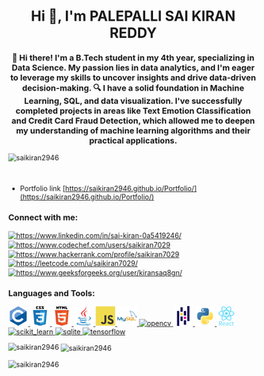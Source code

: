 
<h1 align="center">Hi 👋, I'm PALEPALLI SAI KIRAN REDDY</h1>
<h3 align="center">👋 Hi there! I'm a B.Tech student in my 4th year, specializing in Data Science. My passion lies in data analytics, and I'm eager to leverage my skills to uncover insights and drive data-driven decision-making. 🔍 I have a solid foundation in Machine Learning, SQL, and data visualization.
  I've successfully completed projects in areas like Text Emotion Classification and Credit Card Fraud Detection, which allowed me to deepen my understanding of machine learning algorithms and their practical applications.</h3>

<p align="left"> <img src="https://komarev.com/ghpvc/?username=saikiran2946&label=Profile%20views&color=0e75b6&style=flat" alt="saikiran2946" /> </p>

<p align="left"> <a href="https://twitter.com/" target="blank"><img src="https://img.shields.io/twitter/follow/?logo=twitter&style=for-the-badge" alt="" /></a> </p>

- Portfolio link [https://saikiran2946.github.io/Portfolio/](https://saikiran2946.github.io/Portfolio/)

<h3 align="left">Connect with me:</h3>
<p align="left">
<a href="https://linkedin.com/in/https://www.linkedin.com/in/sai-kiran-0a5419246/" target="blank"><img align="center" src="https://raw.githubusercontent.com/rahuldkjain/github-profile-readme-generator/master/src/images/icons/Social/linked-in-alt.svg" alt="https://www.linkedin.com/in/sai-kiran-0a5419246/" height="30" width="40" /></a>
<a href="https://www.codechef.com/users/https://www.codechef.com/users/saikiran7029" target="blank"><img align="center" src="https://cdn.jsdelivr.net/npm/simple-icons@3.1.0/icons/codechef.svg" alt="https://www.codechef.com/users/saikiran7029" height="30" width="40" /></a>
<a href="https://www.hackerrank.com/https://www.hackerrank.com/profile/saikiran7029" target="blank"><img align="center" src="https://raw.githubusercontent.com/rahuldkjain/github-profile-readme-generator/master/src/images/icons/Social/hackerrank.svg" alt="https://www.hackerrank.com/profile/saikiran7029" height="30" width="40" /></a>
<a href="https://www.leetcode.com/https://leetcode.com/u/saikiran7029/" target="blank"><img align="center" src="https://raw.githubusercontent.com/rahuldkjain/github-profile-readme-generator/master/src/images/icons/Social/leet-code.svg" alt="https://leetcode.com/u/saikiran7029/" height="30" width="40" /></a>
<a href="https://auth.geeksforgeeks.org/user/https://www.geeksforgeeks.org/user/kiransaq8gn/" target="blank"><img align="center" src="https://raw.githubusercontent.com/rahuldkjain/github-profile-readme-generator/master/src/images/icons/Social/geeks-for-geeks.svg" alt="https://www.geeksforgeeks.org/user/kiransaq8gn/" height="30" width="40" /></a>
</p>

<h3 align="left">Languages and Tools:</h3>
<p align="left"> <a href="https://www.cprogramming.com/" target="_blank" rel="noreferrer"> <img src="https://raw.githubusercontent.com/devicons/devicon/master/icons/c/c-original.svg" alt="c" width="40" height="40"/> </a> <a href="https://www.w3schools.com/css/" target="_blank" rel="noreferrer"> <img src="https://raw.githubusercontent.com/devicons/devicon/master/icons/css3/css3-original-wordmark.svg" alt="css3" width="40" height="40"/> </a> <a href="https://www.w3.org/html/" target="_blank" rel="noreferrer"> <img src="https://raw.githubusercontent.com/devicons/devicon/master/icons/html5/html5-original-wordmark.svg" alt="html5" width="40" height="40"/> </a> <a href="https://www.java.com" target="_blank" rel="noreferrer"> <img src="https://raw.githubusercontent.com/devicons/devicon/master/icons/java/java-original.svg" alt="java" width="40" height="40"/> </a> <a href="https://developer.mozilla.org/en-US/docs/Web/JavaScript" target="_blank" rel="noreferrer"> <img src="https://raw.githubusercontent.com/devicons/devicon/master/icons/javascript/javascript-original.svg" alt="javascript" width="40" height="40"/> </a> <a href="https://www.mysql.com/" target="_blank" rel="noreferrer"> <img src="https://raw.githubusercontent.com/devicons/devicon/master/icons/mysql/mysql-original-wordmark.svg" alt="mysql" width="40" height="40"/> </a> <a href="https://opencv.org/" target="_blank" rel="noreferrer"> <img src="https://www.vectorlogo.zone/logos/opencv/opencv-icon.svg" alt="opencv" width="40" height="40"/> </a> <a href="https://pandas.pydata.org/" target="_blank" rel="noreferrer"> <img src="https://raw.githubusercontent.com/devicons/devicon/2ae2a900d2f041da66e950e4d48052658d850630/icons/pandas/pandas-original.svg" alt="pandas" width="40" height="40"/> </a> <a href="https://www.python.org" target="_blank" rel="noreferrer"> <img src="https://raw.githubusercontent.com/devicons/devicon/master/icons/python/python-original.svg" alt="python" width="40" height="40"/> </a> <a href="https://reactjs.org/" target="_blank" rel="noreferrer"> <img src="https://raw.githubusercontent.com/devicons/devicon/master/icons/react/react-original-wordmark.svg" alt="react" width="40" height="40"/> </a> <a href="https://scikit-learn.org/" target="_blank" rel="noreferrer"> <img src="https://upload.wikimedia.org/wikipedia/commons/0/05/Scikit_learn_logo_small.svg" alt="scikit_learn" width="40" height="40"/> </a> <a href="https://www.sqlite.org/" target="_blank" rel="noreferrer"> <img src="https://www.vectorlogo.zone/logos/sqlite/sqlite-icon.svg" alt="sqlite" width="40" height="40"/> </a> <a href="https://www.tensorflow.org" target="_blank" rel="noreferrer"> <img src="https://www.vectorlogo.zone/logos/tensorflow/tensorflow-icon.svg" alt="tensorflow" width="40" height="40"/> </a> </p>

<p><img align="left" src="https://github-readme-stats.vercel.app/api/top-langs?username=saikiran2946&show_icons=true&locale=en&layout=compact" alt="saikiran2946" /></p>

<p>&nbsp;<img align="center" src="https://github-readme-stats.vercel.app/api?username=saikiran2946&show_icons=true&locale=en" alt="saikiran2946" /></p>

<p><img align="center" src="https://github-readme-streak-stats.herokuapp.com/?user=saikiran2946&" alt="saikiran2946" /></p>

